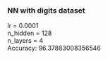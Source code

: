 ### NN with digits dataset

lr = 0.0001 \
n_hidden = 128 \
n_layers = 4 \
Accuracy: 96.37883008356546